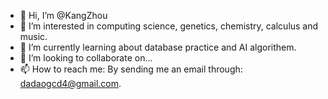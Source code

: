 - 👋 Hi, I’m @KangZhou
- 👀 I’m interested in computing science, genetics, chemistry, calculus and music. 
- 🌱 I’m currently learning about database practice and AI algorithem. 
- 💞️ I’m looking to collaborate on...
- 📫 How to reach me: By sending me an email through: dadaogcd4@gmail.com.

<!---
AemonZhou/AemonZhou is a ✨ special ✨ repository because its `README.md` (this file) appears on your GitHub profile.
You can click the Preview link to take a look at your changes.
--->
